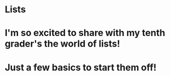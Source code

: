 # Lists
#   I'm so excited to share with my tenth grader's the world of lists!
#   Just a few basics to start them off!
